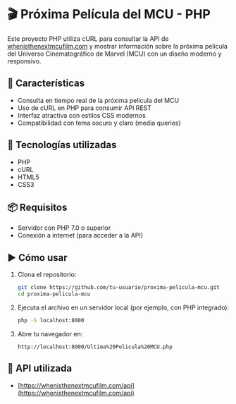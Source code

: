 
# 🎬 Próxima Película del MCU - PHP

Este proyecto PHP utiliza cURL para consultar la API de [whenisthenextmcufilm.com](https://whenisthenextmcufilm.com/) y mostrar información sobre la próxima película del Universo Cinematográfico de Marvel (MCU) con un diseño moderno y responsivo.

## 🚀 Características

- Consulta en tiempo real de la próxima película del MCU
- Uso de cURL en PHP para consumir API REST
- Interfaz atractiva con estilos CSS modernos
- Compatibilidad con tema oscuro y claro (media queries)

## 🧰 Tecnologías utilizadas

- PHP
- cURL
- HTML5
- CSS3

## 📦 Requisitos

- Servidor con PHP 7.0 o superior
- Conexión a internet (para acceder a la API)

## ▶️ Cómo usar

1. Clona el repositorio:

   ```bash
   git clone https://github.com/tu-usuario/proxima-pelicula-mcu.git
   cd proxima-pelicula-mcu
   ```

2. Ejecuta el archivo en un servidor local (por ejemplo, con PHP integrado):

   ```bash
   php -S localhost:8000
   ```

3. Abre tu navegador en:

   ```
   http://localhost:8000/Ultima%20Pelicula%20MCU.php
   ```

## 📄 API utilizada

- [https://whenisthenextmcufilm.com/api](https://whenisthenextmcufilm.com/api)

